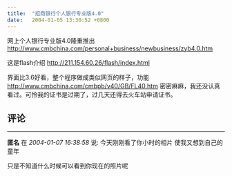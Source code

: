 ```yaml
---
title:  "招商银行个人银行专业版4.0"
date:   2004-01-05 13:30:52 +0800
---
```


网上个人银行专业版4.0隆重推出 http://www.cmbchina.com/personal+business/newbusiness/zyb4.0.htm   

这是flash介绍 http://211.154.60.26/flash/index.html   

界面比3.6好看，整个程序做成类似网页的样子，功能 http://www.cmbchina.com/cmbpb/v40/GB/FL40.htm 密密麻麻，我还没认真看过。可怜我的证书是过期了，过几天还得去火车站申请证书。  


## 评论

*****
**匿名** 在 *2004-01-07 16:38:58* 说: 今天刚刚看了你小时的相片
使我又想到自己的童年

只是不知道什么时候可以看到你现在的照片呢

